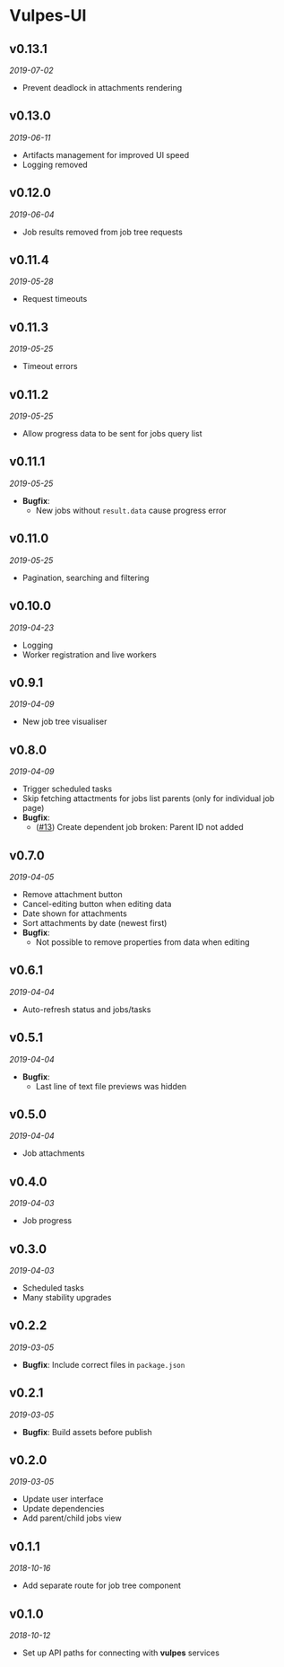 # Vulpes-UI

## v0.13.1
_2019-07-02_

 * Prevent deadlock in attachments rendering

## v0.13.0
_2019-06-11_

 * Artifacts management for improved UI speed
 * Logging removed

## v0.12.0
_2019-06-04_

 * Job results removed from job tree requests

## v0.11.4
_2019-05-28_

 * Request timeouts

## v0.11.3
_2019-05-25_

 * Timeout errors

## v0.11.2
_2019-05-25_

 * Allow progress data to be sent for jobs query list

## v0.11.1
_2019-05-25_

 * **Bugfix**:
   * New jobs without `result.data` cause progress error

## v0.11.0
_2019-05-25_

 * Pagination, searching and filtering

## v0.10.0
_2019-04-23_

 * Logging
 * Worker registration and live workers

## v0.9.1
_2019-04-09_

 * New job tree visualiser

## v0.8.0
_2019-04-09_

 * Trigger scheduled tasks
 * Skip fetching attactments for jobs list parents (only for individual job page)
 * **Bugfix**:
   * ([#13](https://github.com/Kiosked/vulpes-ui/issues/13)) Create dependent job broken: Parent ID not added

## v0.7.0
_2019-04-05_

 * Remove attachment button
 * Cancel-editing button when editing data
 * Date shown for attachments
 * Sort attachments by date (newest first)
 * **Bugfix**:
   * Not possible to remove properties from data when editing

## v0.6.1
_2019-04-04_

 * Auto-refresh status and jobs/tasks

## v0.5.1
_2019-04-04_

 * **Bugfix**:
   * Last line of text file previews was hidden

## v0.5.0
_2019-04-04_

 * Job attachments

## v0.4.0
_2019-04-03_

 * Job progress

## v0.3.0
_2019-04-03_

 * Scheduled tasks
 * Many stability upgrades

## v0.2.2
_2019-03-05_

 * **Bugfix**: Include correct files in `package.json`

## v0.2.1
_2019-03-05_

 * **Bugfix**: Build assets before publish

## v0.2.0
_2019-03-05_

 * Update user interface
 * Update dependencies
 * Add parent/child jobs view

## v0.1.1
_2018-10-16_

 * Add separate route for job tree component

## v0.1.0
_2018-10-12_

 * Set up API paths for connecting with **vulpes** services
